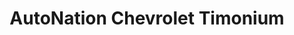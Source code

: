 ---
title: "AutoNation Chevrolet Timonium"
url: /lutherville/autonation-chevrolet-timonium/
shop: car
---